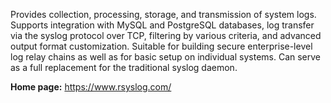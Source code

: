 Provides collection, processing, storage, and transmission of system logs.
Supports integration with MySQL and PostgreSQL databases, log transfer via the syslog protocol over TCP,
filtering by various criteria, and advanced output format customization.
Suitable for building secure enterprise-level log relay chains as well as for basic setup on individual systems.
Can serve as a full replacement for the traditional syslog daemon.

**Home page:** <https://www.rsyslog.com/>
